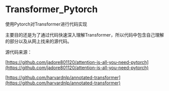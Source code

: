 # Transformer_Pytorch
使用Pytorch对Transformer进行代码实现

主要目的还是为了通过代码快速深入理解Transformer，所以代码中包含自己理解的部分以及从网上找来的源代码。

源代码来源：

[https://github.com/jadore801120/attention-is-all-you-need-pytorch](https://github.com/jadore801120/attention-is-all-you-need-pytorch)

[https://github.com/harvardnlp/annotated-transformer](https://github.com/harvardnlp/annotated-transformer)